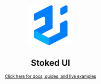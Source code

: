 <!-- markdownlint-disable-next-line -->
<p align="center">
  <a href="https://stoked-ui.github.io/core/" rel="noopener" target="_blank"><img width="150" height="133" src="https://raw.githubusercontent.com/stoked-ui/sui/28a11b11cdabbd8aabf58b236e4f9c8f84484b32/docs/public/static/icons/180x180.png" alt="SUI Core logo"></a>
</p>

<h1 align="center">Stoked UI</h1>

<center><a href="https://stoked-ui.github.com">Click here for docs, guides, and live examples</a></center>
